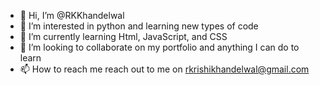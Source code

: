 - 👋 Hi, I’m @RKKhandelwal
- 👀 I’m interested in python and learning new types of code
- 🌱 I’m currently learning Html, JavaScript, and CSS
- 💞️ I’m looking to collaborate on my portfolio and anything I can do to learn
- 📫 How to reach me reach out to me on rkrishikhandelwal@gmail.com

<!---
RKKhandelwal/RKKhandelwal is a ✨ special ✨ repository because its `README.md` (this file) appears on your GitHub profile.
You can click the Preview link to take a look at your changes.
--->
